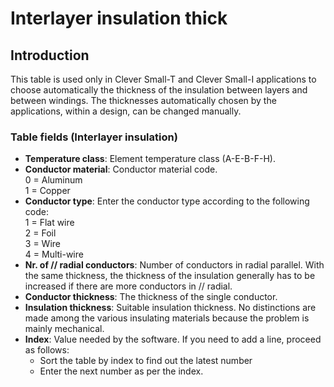 # Interlayer insulation thick

## Introduction
This table is used only in Clever Small-T and Clever Small-I applications to choose automatically the thickness of the insulation between layers and between windings.
The thicknesses automatically chosen by the applications, within a design, can be changed manually.

### Table fields (Interlayer insulation)

- **Temperature class**:
Element temperature class (A-E-B-F-H).
- **Conductor material**:
Conductor material code.<br>
0 = Aluminum<br>
1 = Copper<br>
- **Conductor type**:
Enter the conductor type according to the following code:<br>
1 = Flat wire<br>
2 = Foil<br>
3 = Wire<br>
4 = Multi-wire<br>
- **Nr. of // radial conductors**:
Number of conductors in radial parallel. With the same thickness, the thickness of the insulation generally has to be increased if there are more conductors in // radial.
- **Conductor thickness**:
The thickness of the single conductor.
- **Insulation thickness**:
Suitable insulation thickness. No distinctions are made among the various insulating materials because the problem is mainly mechanical.
- **Index**:
Value needed by the software.
If you need to add a line, proceed as follows:<br>
    - Sort the table by index to find out the latest number
    - Enter the next number as per the index.
